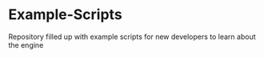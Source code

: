 # Example-Scripts
Repository filled up with example scripts for new developers to learn about the engine
